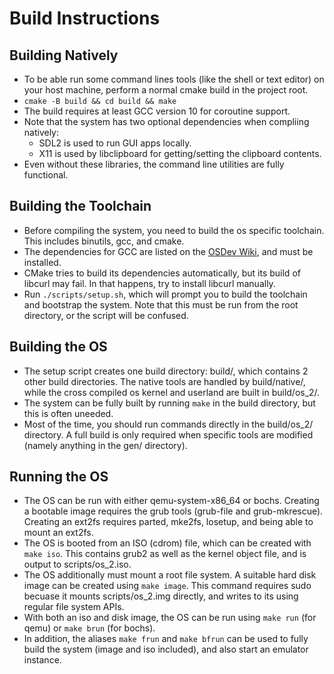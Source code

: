 # Build Instructions

## Building Natively

-   To be able run some command lines tools (like the shell or text editor) on your host machine, perform a normal cmake build in the project root.
-   `cmake -B build && cd build && make`
-   The build requires at least GCC version 10 for coroutine support.
-   Note that the system has two optional dependencies when compliing natively:
    -   SDL2 is used to run GUI apps locally.
    -   X11 is used by libclipboard for getting/setting the clipboard contents.
-   Even without these libraries, the command line utilities are fully functional.

## Building the Toolchain

-   Before compiling the system, you need to build the os specific toolchain. This includes binutils, gcc, and cmake.
-   The dependencies for GCC are listed on the [OSDev Wiki](https://wiki.osdev.org/GCC_Cross-Compiler#Preparing_for_the_build), and must be installed.
-   CMake tries to build its dependencies automatically, but its build of libcurl may fail. In that happens, try to install libcurl manually.
-   Run `./scripts/setup.sh`, which will prompt you to build the toolchain and bootstrap the system.
    Note that this must be run from the root directory, or the script will be confused.

## Building the OS

-   The setup script creates one build directory: build/, which contains 2 other build directories. The native tools are handled by build/native/, while the cross compiled os kernel and userland are built in build/os_2/.
-   The system can be fully built by running `make` in the build directory, but this is often uneeded.
-   Most of the time, you should run commands directly in the build/os_2/ directory. A full build is only required when specific tools are modified (namely anything in the gen/ directory).

## Running the OS

-   The OS can be run with either qemu-system-x86_64 or bochs. Creating a bootable image requires the grub tools (grub-file and grub-mkrescue). Creating an ext2fs requires parted, mke2fs, losetup, and being able to mount an ext2fs.
-   The OS is booted from an ISO (cdrom) file, which can be created with `make iso`. This contains grub2 as well as the kernel object file, and is output to scripts/os_2.iso.
-   The OS additionally must mount a root file system. A suitable hard disk image can be created using `make image`. This command requires sudo becuase it mounts scripts/os_2.img directly, and writes to its using regular file system APIs.
-   With both an iso and disk image, the OS can be run using `make run` (for qemu) or `make brun` (for bochs).
-   In addition, the aliases `make frun` and `make bfrun` can be used to fully build the system (image and iso included), and also start an emulator instance.
